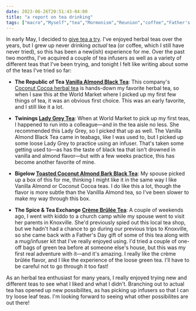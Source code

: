 ```yaml
---
date: 2023-06-26T20:51:43-04:00
title: "a report on tea drinking"
tags: ["macro","Myself","tea","Mormonism","Reunion","coffee","Father's Day"]
---
```

In early May, I decided to [give tea a try](https://spencergreenhalgh.com/communities/2023-05-07-all-right/). I've enjoyed herbal teas over the years, but I grew up never drinking *actual* tea (or coffee, which I still have never tried), so this has been a new(ish) experience for me. Over the past two months, I've acquired a couple of tea infusers as well as a variety of different teas that I've been trying, and tonight I felt like writing about some of the teas I've tried so far: 

* **The Republic of Tea [Vanilla Almond Black Tea](https://www.republicoftea.com/vanilla-almond-black-tea/p/v00582/)**: This company's [Coconut Cocoa herbal tea](https://www.republicoftea.com/coconut-cocoa-tea/p/v00678/) is hands-down my favorite herbal tea, so when I saw this at the World Market where I picked up my first few things of tea, it was an obvious first choice. This was an early favorite, and I still like it a lot.

* **Twinings [Lady Grey Tea](https://twiningsusa.com/products/lady-grey-loose-tea)**: When at World Market to pick up my first teas, I happened to run into a colleague—and in the tea aisle no less. She recommended this Lady Grey, so I picked that up as well. The Vanilla Almond Black Tea came in teabags, like I was used to, but I picked up some loose Lady Grey to practice using an infuser. That's taken some getting used to—as has the taste of black tea that isn't drowned in vanilla and almond flavor—but with a few weeks practice, this has become another favorite of mine. 

* **Bigelow [Toasted Coconut Almond Bark Black Tea](https://www.bigelowtea.com/products/toasted-coconut-almond-bark-black-tea)**: My spouse picked up a box of this for me, thinking I might like it in the same way I like Vanilla Almond or Coconut Cocoa teas. I do like this a lot, though the flavor is more subtle than the Vanillla Almond tea, so I've been slower to make my way through this box. 

* **The Spice & Tea Exchange [Crème Brûlée Tea](https://www.spiceandtea.com/creme-brulee-tea.html)**: A couple of weekends ago, I went with kiddo to a church camp while my spouse went to visit her parents in Knoxville. She'd previously spied out this local tea shop, but we hadn't had a chance to go during our previous trips to Knoxville, so she came back with a Father's Day gift of some of this tea along with a mug/infuser kit that I've really enjoyed using. I'd tried a couple of one-off bags of green tea before at someone else's house, but this was my first real adventure with it—and it's amazing. I really like the crème brûlée flavor, and I like the experience of the loose green tea. I'll have to be careful not to go through it too fast!

As an herbal tea enthusiast for many years, I really enjoyed trying new and different teas to see what I liked and what I didn't. Branching out to actual tea has opened up new possibilites, as has picking up infusers so that I can try loose leaf teas. I'm looking forward to seeing what other possibilites are out there!
